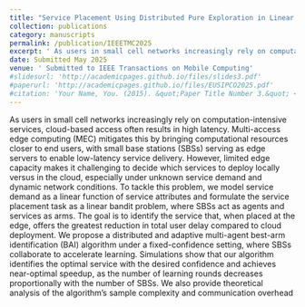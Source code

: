 ```yaml
---
title: "Service Placement Using Distributed Pure Exploration in Linear Bandits"
collection: publications
category: manuscripts
permalink: /publication/IEEETMC2025
excerpt: ' As users in small cell networks increasingly rely on computation-intensive services, cloud-based access often results in high latency. Multi-access edge computing (MEC) mitigates this by bringing computational resources closer to end users, with small base stations (SBSs) serving as edge servers to enable low-latency service delivery. However, limited edge capacity makes it challenging to decide which services to deploy locally versus in the cloud, especially under unknown service demand and dynamic network conditions. To tackle this problem, we model service demand as a linear function of service attributes and formulate the service placement task as a linear bandit problem, where SBSs act as agents and services as arms. The goal is to identify the service that, when placed at the edge, offers the greatest reduction in total user delay compared to cloud deployment. We propose a distributed and adaptive multi-agent best-arm identification (BAI) algorithm under a fixed-confidence setting, where SBSs collaborate to accelerate learning. Simulations show that our algorithm identifies the optimal service with the desired confidence and achieves near-optimal speedup, as the number of learning rounds decreases proportionally with the number of SBSs. We also provide theoretical analysis of the algorithm’s sample complexity and communication overhead'
date: Submitted May 2025
venue: ' Submitted to IEEE Transactions on Mobile Computing'
#slidesurl: 'http://academicpages.github.io/files/slides3.pdf'
#paperurl: 'http://academicpages.github.io/files/EUSIPCO2025.pdf'
#citation: 'Your Name, You. (2015). &quot;Paper Title Number 3.&quot; <i>Journal 1</i>. 1(3).'
---
```

As users in small cell networks increasingly rely on computation-intensive services, cloud-based access often results in high latency. Multi-access edge computing (MEC) mitigates this by bringing computational resources closer to end users, with small base stations (SBSs) serving as edge servers to enable low-latency service delivery. However, limited edge capacity makes it challenging to decide which services to deploy locally versus in the cloud, especially under unknown service demand and dynamic network conditions. To tackle this problem, we model service demand as a linear function of service attributes and formulate the service placement task as a linear bandit problem, where SBSs act as agents and services as arms. The goal is to identify the service that, when placed at the edge, offers the greatest reduction in total user delay compared to cloud deployment. We propose a distributed and adaptive multi-agent best-arm identification (BAI) algorithm under a fixed-confidence setting, where SBSs collaborate to accelerate learning. Simulations show that our algorithm identifies the optimal service with the desired confidence and achieves near-optimal speedup, as the number of learning rounds decreases proportionally with the number of SBSs. We also provide theoretical analysis of the algorithm’s sample complexity and communication overhead
